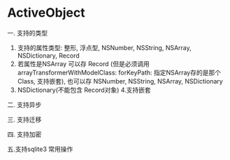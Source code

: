 # ActiveObject
一. 支持的类型
1. 支持的属性类型: 整形, 浮点型, NSNumber, NSString, NSArray, NSDictionary, Record
2. 若属性是NSArray 可以存 Record (但是必须调用 arrayTransformerWithModelClass: forKeyPath: 指定NSArray存的是那个Class, 支持嵌套), 也可以存 NSNumber, NSString, NSArray, NSDictionary
3. NSDictionary(不能包含 Record对象)
4.支持嵌套

二. 支持异步

三. 支持迁移

四. 支持加密

五.支持sqlite3 常用操作
